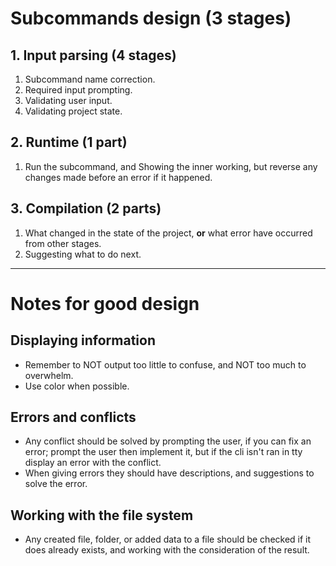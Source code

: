 # Subcommands design (3 stages)
## 1. Input parsing (4 stages)
1. Subcommand name correction.
2. Required input prompting.
3. Validating user input.
4. Validating project state.
## 2. Runtime (1 part) 
1. Run the subcommand, and Showing the inner working, but reverse any changes made before an error if it happened.
## 3. Compilation (2 parts)
1. What changed in the state of the project, **or** what error have occurred from other stages.  
2. Suggesting what to do next. 
---
# Notes for good design
## Displaying information 
- Remember to NOT output too little to confuse, and NOT too much to overwhelm.
- Use color when possible.
## Errors and conflicts
- Any conflict should be solved by prompting the user, if you can fix an error; prompt the user then implement it, but if the cli isn't ran in tty display an error with the conflict.
- When giving errors they should have descriptions, and suggestions to solve the error.
## Working with the file system
- Any created file, folder, or added data to a file should be checked if it does already exists, and working with the consideration of the result.     
